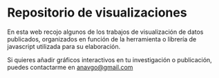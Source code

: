 # Repositorio de visualizaciones

En esta web recojo algunos de los trabajos de visualización de datos publicados, organizados en función de la herramienta o librería de javascript utilizada para su elaboración.

Si quieres añadir gráficos interactivos en tu investigación o publicación, puedes contactarme en anavgo@gmail.com